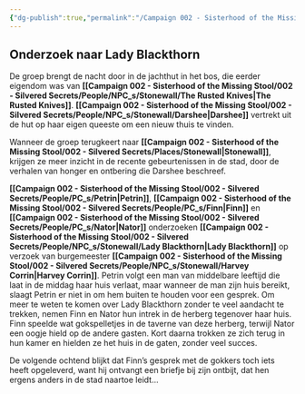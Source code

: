 ```yaml
---
{"dg-publish":true,"permalink":"/Campaign 002 - Sisterhood of the Missing Stool/002 - Silvered Secrets/Notes/Session recaps/004 Onderzoek naar Lady Blackthorn/"}
---
```


## Onderzoek naar **Lady Blackthorn**

De groep brengt de nacht door in de jachthut in het bos, die eerder eigendom was van **[[Campaign 002 - Sisterhood of the Missing Stool/002 - Silvered Secrets/People/NPC_s/Stonewall/The Rusted Knives\|The Rusted Knives]]**. **[[Campaign 002 - Sisterhood of the Missing Stool/002 - Silvered Secrets/People/NPC_s/Stonewall/Darshee\|Darshee]]** vertrekt uit de hut op haar eigen queeste om een nieuw thuis te vinden.

Wanneer de groep terugkeert naar **[[Campaign 002 - Sisterhood of the Missing Stool/002 - Silvered Secrets/Places/Stonewall\|Stonewall]]**, krijgen ze meer inzicht in de recente gebeurtenissen in de stad, door de verhalen van honger en ontbering die Darshee beschreef.

**[[Campaign 002 - Sisterhood of the Missing Stool/002 - Silvered Secrets/People/PC_s/Petrin\|Petrin]]**, **[[Campaign 002 - Sisterhood of the Missing Stool/002 - Silvered Secrets/People/PC_s/Finn\|Finn]]** en **[[Campaign 002 - Sisterhood of the Missing Stool/002 - Silvered Secrets/People/PC_s/Nator\|Nator]]** onderzoeken **[[Campaign 002 - Sisterhood of the Missing Stool/002 - Silvered Secrets/People/NPC_s/Stonewall/Lady Blackthorn\|Lady Blackthorn]]** op verzoek van burgemeester **[[Campaign 002 - Sisterhood of the Missing Stool/002 - Silvered Secrets/People/NPC_s/Stonewall/Harvey Corrin\|Harvey Corrin]]**. Petrin volgt een man van middelbare leeftijd die laat in de middag haar huis verlaat, maar wanneer de man zijn huis bereikt, slaagt Petrin er niet in om hem buiten te houden voor een gesprek. Om meer te weten te komen over Lady Blackthorn zonder te veel aandacht te trekken, nemen Finn en Nator hun intrek in de herberg tegenover haar huis. Finn speelde wat gokspelletjes in de taverne van deze herberg, terwijl Nator een oogje hield op de andere gasten. Kort daarna trokken ze zich terug in hun kamer en hielden ze het huis in de gaten, zonder veel succes.

De volgende ochtend blijkt dat Finn’s gesprek met de gokkers toch iets heeft opgeleverd, want hij ontvangt een briefje bij zijn ontbijt, dat hen ergens anders in de stad naartoe leidt...